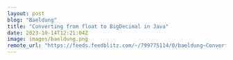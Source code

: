 ```yaml
---
layout: post
blog: "Baeldung"
title: "Converting from float to BigDecimal in Java"
date: 2023-10-14T12:21:04Z
image: images/baeldung.png
remote_url: "https://feeds.feedblitz.com/~/799775114/0/baeldung~Converting-from-float-to-BigDecimal-in-Java"
---
```

